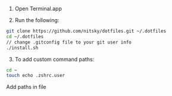 1) Open Terminal.app

2) Run the following:
```bash
git clone https://github.com/nitsky/dotfiles.git ~/.dotfiles
cd ~/.dotfiles
// change .gitconfig file to your git user info
./install.sh
```
3) To add custom command paths:
```bash
cd ~
touch echo .zshrc.user
```
Add paths in file
